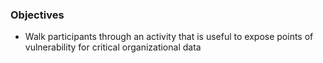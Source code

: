 ### Objectives

* Walk participants through an activity that is useful to expose points of vulnerability for critical organizational data
